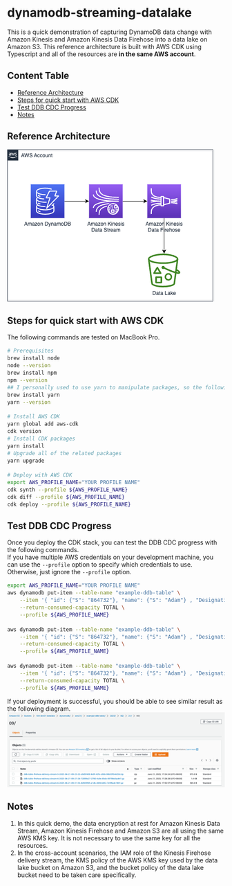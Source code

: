 # dynamodb-streaming-datalake
This is a quick demonstration of capturing DynamoDB data change with Amazon Kinesis and Amazon Kinesis Data Firehose into a data lake on Amazon S3. This reference architecture is built with AWS CDK using Typescript and all of the resources are **in the same AWS account**.
## Content Table
* [Reference Architecture](#reference-architecture)  
* [Steps for quick start with AWS CDK](#steps-for-quick-start-with-aws-cdk)  
* [Test DDB CDC Progress](#test-ddb-cdc-progress)
* [Notes](#notes)  
## Reference Architecture
![reference architecture](images/ddb%20cdc%20into%20data%20lake.png)

## Steps for quick start with AWS CDK
The following commands are tested on MacBook Pro.
```bash
# Prerequisites
brew install node
node --version
brew install npm
npm --version
## I personally used to use yarn to manipulate packages, so the following installation, i.e., yarn, is optional. For the installation of CDK itself and related packages, npm and yarn all all available. I will present the yarn commands here.
brew install yarn
yarn --version

# Install AWS CDK
yarn global add aws-cdk
cdk version
# Install CDK packages
yarn install
# Upgrade all of the related packages
yarn upgrade

# Deploy with AWS CDK
export AWS_PROFILE_NAME="YOUR PROFILE NAME"
cdk synth --profile ${AWS_PROFILE_NAME}
cdk diff --profile ${AWS_PROFILE_NAME}
cdk deploy --profile ${AWS_PROFILE_NAME}
```

## Test DDB CDC Progress
Once you deploy the CDK stack, you can test the DDB CDC progress with the following commands.  
If you have multiple AWS credentials on your development machine, you can use the `--profile` option to specify which credentials to use. Otherwise, just ignore the `--profile` option.
```bash
export AWS_PROFILE_NAME="YOUR PROFILE NAME"
aws dynamodb put-item --table-name "example-ddb-table" \
	--item '{ "id": {"S": "864732"}, "name": {"S": "Adam"} , "Designation": {"S": "Architect"} }' \
	--return-consumed-capacity TOTAL \
	--profile ${AWS_PROFILE_NAME}

aws dynamodb put-item --table-name "example-ddb-table" \
	--item '{ "id": {"S": "864732"}, "name": {"S": "Adam"} , "Designation": {"S": "Sr. Architect"} }' \
	--return-consumed-capacity TOTAL \
	--profile ${AWS_PROFILE_NAME}

aws dynamodb put-item --table-name "example-ddb-table" \
	--item '{ "id": {"S": "864732"}, "name": {"S": "Adam"} , "Designation": {"S": "Developer Advocate"} }' \
	--return-consumed-capacity TOTAL \
	--profile ${AWS_PROFILE_NAME}
```
If your deployment is successful, you should be able to see similar result as the following diagram.
![reference result](images/ddb%20cdc%20result.png)

## Notes
1. In this quick demo, the data encryption at rest for Amazon Kinesis Data Stream, Amazon Kinesis Firehose and Amazon S3 are all using the same AWS KMS key. It is not necessary to use the same key for all the resources.
2. In the cross-account scenarios, the IAM role of the Kinesis Firehose delivery stream, the KMS policy of the AWS KMS key used by the data lake bucket on Amazon S3, and the bucket policy of the data lake bucket need to be taken care specifically.  